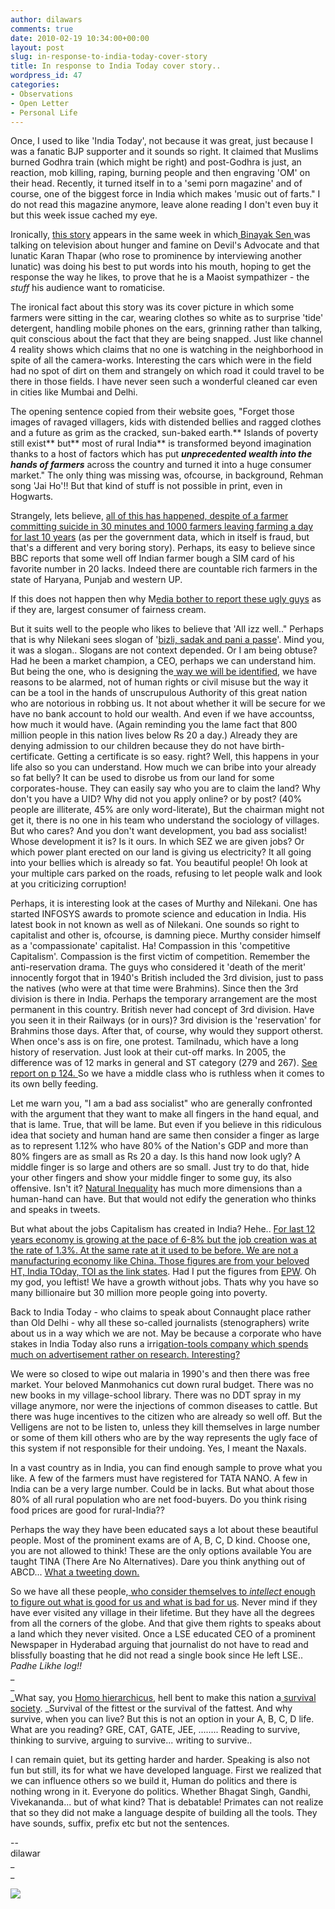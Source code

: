 ```yaml
---
author: dilawars
comments: true
date: 2010-02-19 10:34:00+00:00
layout: post
slug: in-response-to-india-today-cover-story
title: In response to India Today cover story..
wordpress_id: 47
categories:
- Observations
- Open Letter
- Personal Life
---
```


Once, I used to like 'India Today', not because it was great, just because I was a fanatic BJP supporter and it sounds so right. It claimed that Muslims burned Godhra train (which might be right) and post-Godhra is just, an reaction, mob killing, raping, burning people and then engraving 'OM' on their head. Recently, it turned itself in to a 'semi porn magazine' and of course, one of the biggest force in India which makes 'music out of farts." I do not read this magazine anymore, leave alone reading I don't even buy it but this week issue cached my eye.  
  
Ironically, [this story](http://indiatoday.intoday.in/site/Story/82472/Cover%20Story/Changing+face+of+rural+India.html) appears in the same week in which[ Binayak Sen ](http://www.binayaksen.net/) was talking on television about hunger and famine on Devil's Advocate and that lunatic Karan Thapar (who rose to prominence by interviewing another lunatic) was doing his best to put words into his mouth, hoping to get the response the way he likes, to prove that he is a Maoist sympathizer - the _stuff_ his audience want to romaticise.  
  
The ironical fact about this story was its cover picture in which some farmers were sitting in the car, wearing clothes so white as to surprise 'tide' detergent, handling mobile phones on the ears, grinning rather than talking, quit conscious about the fact that they are being snapped. Just like channel 4 reality shows which claims that no one is watching in the neighborhood in spite of all the camera-works. Interesting the cars which were in the field had no spot of dirt on them and strangely on which road it could travel to be there in those fields. I have never seen such a wonderful cleaned car even in cities like Mumbai and Delhi.  
  
The opening sentence copied from their website goes, "Forget those images of ravaged villagers, kids with distended bellies and ragged clothes and a future as grim as the cracked, sun-baked earth.** Islands of poverty still exist** but** most of rural India** is transformed beyond imagination thanks to a host of factors which has put _**unprecedented wealth into the hands of farmers**_ across the country and turned it into a huge consumer market." The only thing was missing was, ofcourse, in background, Rehman song 'Jai Ho'!! But that kind of stuff is not possible in print, even in Hogwarts.  
  
Strangely, lets believe,  [all of this has happened, despite of a farmer committing suicide in 30 minutes and 1000 farmers leaving farming a day for last 10 years](http://indiatogether.org/2010/feb/psa-suicides.htm) (as per the government data, which in itself is fraud, but that's a different and very boring story). Perhaps, its easy to believe since BBC reports that some well off Indian farmer bough a SIM card of his favorite number in 20 lacks. Indeed there are countable rich farmers in the state of Haryana, Punjab and western UP.  
  
If this does not happen then why M[edia bother to report these ugly guys](http://beta.thehindu.com/opinion/lead/article108458.ece) as if they are, largest consumer of fairness cream.   
  
But it suits well to the people who likes to believe that 'All izz well.." Perhaps that is why Nilekani sees slogan of  '[bizli, sadak and pani a passe](http://www.hindustantimes.com/Slogan-of-bijli-sadak-pani-is-pass-Nilekani/H1-Article1-508691.aspx)'. Mind you, it was a slogan.. Slogans are not context depended. Or I am being obtuse? Had he been a market champion, a CEO, perhaps we can understand him. But being the one, who is designing the[ way we will be identified](http://www.guardian.co.uk/world/2009/sep/16/india-population-biometric-id-cards), we have reasons to be alarmed, not of human rights or civil misuse but the way it can be a tool in the hands of unscrupulous Authority of this great nation who are notorious in robbing us. It not about whether it will be secure for we have no bank account to hold our wealth. And even if we have accountss, how much it would have. (Again reminding you the lame fact that 800 million people in this nation lives below Rs 20 a day.) Already they are denying admission to our children because they do not have birth-certificate. Getting a certificate is so easy. right? Well, this happens in your life also so you can understand. How much we can bribe into your already so fat belly? It can be used to disrobe us from our land for some corporates-house. They can easily say who you are to claim the land? Why don't you have a UID? Why did not you apply online? or by post? (40% people are illiterate, 45% are only word-literate), But the chairman might not get it, there is no one in his team who understand the sociology of villages. But who cares? And you don't want development, you bad ass socialist! Whose development it is? Is it ours. In which SEZ we are given jobs? Or which power plant erected on our land is giving us electricity? It all going into your bellies which is already so fat. You beautiful people! Oh look at your multiple cars parked on the roads, refusing to let people walk and look at you criticizing corruption!  
  
Perhaps, it is interesting look at the cases of Murthy and Nilekani. One has started INFOSYS awards to promote science and education in India. His latest book in not known as well as of Nilekani. One sounds so right to capitalist and other is, ofcourse, is damning piece. Murthy consider himself as a 'compassionate' capitalist. Ha! Compassion in this 'competitive Capitalism'. Compassion is the first victim of competition. Remember the anti-reservation drama. The guys who considered it 'death of the merit' innocently forgot that in 1940's British included the 3rd division, just to pass the natives (who were at that time were Brahmins). Since then the 3rd division is there in India. Perhaps the temporary arrangement are the most permanent in this country. British never had concept of 3rd division. Have you seen it in their Railways (or in ours)? 3rd division is the 'reservation' for Brahmins those days. After that, of course, why would they support otherst. When once's ass is on fire, one protest. Tamilnadu, which have a long history of reservation. Just look at their cut-off marks. In 2005, the difference was of 12 marks in general and ST category (279 and 267). [See report on p 124. ](http://littlemag.com/reservation/index.html) So we have a middle class who is ruthless when it comes to its own belly feeding.  
  
Let me warn you, "I am a bad ass socialist" who are generally confronted with the argument that they want to make all fingers in the hand equal, and that is lame. True, that will be lame. But even if you believe in this ridiculous idea that society and human hand are same then consider a finger as large as to represent 1.12% who have 80% of the Nation's GDP and more than 80% fingers are as small as Rs 20 a day. Is this hand now look ugly? A middle finger is so large and others are so small. Just try to do that, hide your other fingers and show your middle finger to some guy, its also offensive. Isn't it? [Natural Inequality](http://openlibrary.org/b/OL2829589M/idea_of_natural_inequality_and_other_essays) has much more dimensions than a human-hand can have. But that would not edify the generation who thinks and speaks in tweets.  
  
But what about the jobs Capitalism has created in India? Hehe.. [For last 12 years economy is growing at the pace of 6-8% but the job creation was at the rate of 1.3%. At the same rate at it used to be before. We are not a manufacturing economy like China](http://www.blogger.com/goog_1266579308470)[. Those figures are from your beloved HT, India TOday, TOI as the link states](http://www.neoncarrot.co.uk/h_aboutindia/india_economy_stats.html). Had I put the figures from [EPW](http://www.epw.in/). Oh my god, you leftist! We have a growth without jobs. Thats why you have so many billionaire but 30 million more people going into poverty.    
  
Back to India Today - who claims to speak about Connaught place rather than Old Delhi -  why all these so-called journalists (stenographers) write about us in a way which we are not. May be because a corporate who have stakes in India Today also runs a irri[gation-tools company which spends much on advertisement rather on research. Interesting?](http://beta.thehindu.com/opinion/lead/article108458.ece)  
  
We were so closed to wipe out malaria in 1990's and then there was free market. Your beloved Manmohanics cut down rural budget. There was no new books in my village-school library. There was no DDT spray in my village anymore, nor were the injections of common diseases to cattle. But there was huge incentives to the citizen who are already so well off. But the Velligens are not to be listen to, unless they kill themselves in large number or some of them kill others who are by the way represents the ugly face of this system if not responsible for their undoing. Yes, I meant the Naxals.  
  
[](http://beta.thehindu.com/opinion/lead/article108458.ece)In a vast country as in India, you can find enough sample to prove what you like. A few of the farmers must have registered for TATA NANO. A few in India can be a very large number. Could be in lacks. But what about those 80% of all rural population who are net food-buyers. Do you think rising food prices are good for rural-India??  
  
Perhaps the way they have been educated says a lot about these beautiful people. Most of the prominent exams are of A, B, C, D kind. Choose one, you are not allowed to think! These are the only options available You are taught TINA (There Are No Alternatives). Dare you think anything out of ABCD... [What a tweeting down.](http://dilawarsays.blogspot.com/2010/02/tweet-it-down.html)  
  
So we have all these people,[ who consider themselves to ](http://www.blogger.com/goog_1266569758569)_[intellect ](http://www.blogger.com/goog_1266569758569)_[enough to figure out what is good for us and what is bad for us](http://dilawarsays.blogspot.com/2009/11/open-letter-to-richeswould-be-riches-of.html). Never mind if they have ever visited any village in their lifetime. But they have all the degrees from all the corners of the globe. And that give them rights to speaks about a land which they never visited. Once a LSE educated CEO of a prominent Newspaper in Hyderabad arguing that journalist do not have to read and blissfully boasting that he did not read a single book since He left LSE.. _Padhe Likhe log!!_  
_  
_  
_What say, you [Homo hierarchicus](http://books.google.co.in/books?hl=en&lr=&id=XsOtRGdvIigC&oi=fnd&pg=PR11&dq=%22Dumont%22+%22Homo+hierarchicus%22+&ots=g_9cEEiV4L&sig=WCGSFH0srBSha1yWWhxsytuFVxM#v=onepage&q=&f=false), hell bent to make this nation a[ survival society](http://frontline.in/stories/20100226270400400.htm). _Survival of the fittest or the survival of the fattest. And why survive, when you can live? But this is not an option in your A, B, C, D life. What are you reading? GRE, CAT, GATE, JEE, ........ Reading to survive, thinking to survive, arguing to survive... writing to survive..  
  
I can remain quiet, but its getting harder and harder. Speaking is also not fun but still, its for what we have developed language. First we realized that we can influence others so we build it, Human do politics and there is nothing wrong in it. Everyone do politics. Whether Bhagat Singh, Gandhi, Vivekananda... but of what kind? That is debatable! Primates can not realize that so they did not make a language despite of building all the tools. They have sounds, suffix, prefix etc but not the sentences.  
  
--  
dilawar  
_  
_

![](https://blogger.googleusercontent.com/tracker/3794193585985230867-8737267957877458693?l=dilawarsays.blogspot.com)

